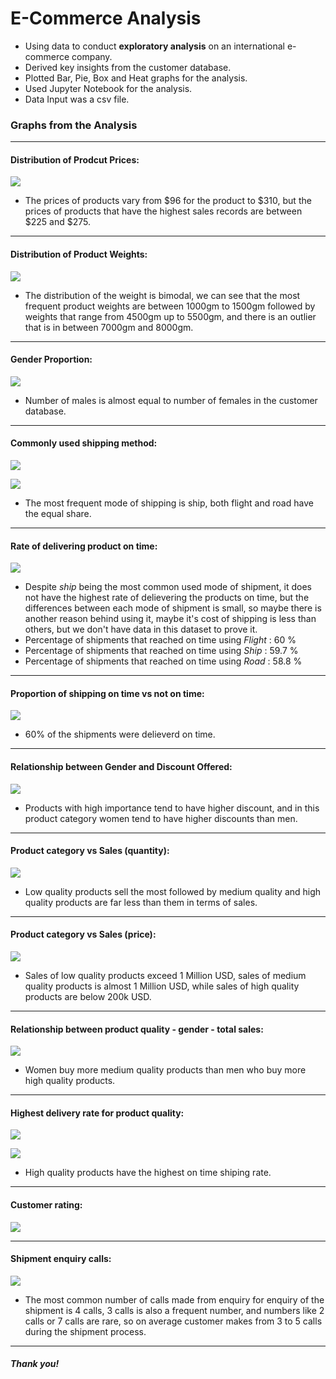 # E-Commerce Analysis

* Using data to conduct **exploratory analysis** on an international e-commerce company. 
* Derived key insights from the customer database. 
* Plotted Bar, Pie, Box and Heat graphs for the analysis. 
* Used Jupyter Notebook for the analysis. 
* Data Input was a csv file. 



### Graphs from the Analysis
---

#### Distribution of Prodcut Prices: 
![](https://github.com/meetghadiyali/e-commerce-analysis/blob/main/price-distribution.png)

* The prices of products vary from $96 for the product to $310, but the prices of products that have the highest sales records are between $225 and $275.


---

#### Distribution of Product Weights: 
![](https://github.com/meetghadiyali/e-commerce-analysis/blob/main/weight-distribution.png)

* The distribution of the weight is bimodal, we can see that the most frequent product weights are between 1000gm to 1500gm followed by weights that range from 4500gm up to 5500gm, and there is an outlier that is in between 7000gm and 8000gm.


---

#### Gender Proportion: 
![](https://github.com/meetghadiyali/e-commerce-analysis/blob/main/gender-proportion.png)

* Number of males is almost equal to number of females in the customer database. 


---


#### Commonly used shipping method: 
![](https://github.com/meetghadiyali/e-commerce-analysis/blob/main/mode-of-shipment.png)

![](https://github.com/meetghadiyali/e-commerce-analysis/blob/main/shipment-method.png)

* The most frequent mode of shipping is ship, both flight and road have the equal share. 

---

#### Rate of delivering product on time: 
![](https://github.com/meetghadiyali/e-commerce-analysis/blob/main/rate-of-shipping.png)

* Despite *ship* being the most common used mode of shipment, it does not have the highest rate of delievering the products on time, but the differences between each mode of shipment is small, so maybe there is another reason behind using it, maybe it's cost of shipping is less than others, but we don't have data in this dataset to prove it. 
* Percentage of shipments that reached on time using *Flight* : 60 %
* Percentage of shipments that reached on time using *Ship* : 59.7 %
* Percentage of shipments that reached on time using *Road* : 58.8 %


---

#### Proportion of shipping on time vs not on time: 
![](https://github.com/meetghadiyali/e-commerce-analysis/blob/main/pro-delivered-time.png)

* 60% of the shipments were delieverd on time.


---

#### Relationship between Gender and Discount Offered: 
![](https://github.com/meetghadiyali/e-commerce-analysis/blob/main/product-importance.png)

* Products with high importance tend to have higher discount, and in this product category women tend to have higher discounts than men.


---

#### Product category vs Sales (quantity): 
![](https://github.com/meetghadiyali/e-commerce-analysis/blob/main/sales-product.png)

* Low quality products sell the most followed by medium quality and high quality products are far less than them in terms of sales.


---

#### Product category vs Sales (price):
![](https://github.com/meetghadiyali/e-commerce-analysis/blob/main/sales-quality.png)

* Sales of low quality products exceed 1 Million USD, sales of medium quality products is almost 1 Million USD, while sales of high quality products are below 200k USD. 


---

#### Relationship between product quality - gender - total sales: 
![](https://github.com/meetghadiyali/e-commerce-analysis/blob/main/sales-gender.png)

* Women buy more medium quality products than men who buy more high quality products. 


---

#### Highest delivery rate for product quality: 
![](https://github.com/meetghadiyali/e-commerce-analysis/blob/main/product-importance-time.png)

![](https://github.com/meetghadiyali/e-commerce-analysis/blob/main/rtlnship-data.png)

* High quality products have the highest on time shiping rate. 


---

#### Customer rating: 
![](https://github.com/meetghadiyali/e-commerce-analysis/blob/main/customer-rate.png)


---


#### Shipment enquiry calls: 
![](https://github.com/meetghadiyali/e-commerce-analysis/blob/main/ship-enquiry.png)

* The most common number of calls made from enquiry for enquiry of the shipment is 4 calls, 3 calls is also a frequent number, and numbers like 2 calls or 7 calls are rare, so on average customer makes from 3 to 5 calls during the shipment process. 


---

##### Thank you! 

